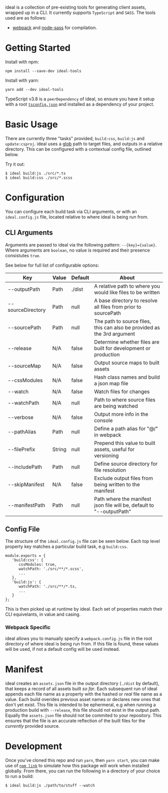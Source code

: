 ideal is a collection of pre-existing tools for generating client assets, wrapped up in a CLI. It currently supports `TypeScript` and `SASS`. The tools used are as follows:

-  [webpack](https://webpack.js.org/) and [node-sass](https://github.com/sass/node-sass) for compilation.

# Getting Started

Install with npm:

```
npm install --save-dev ideal-tools
```

Install with yarn:

```
yarn add --dev ideal-tools
```

TypeScript v3.8 is a `peerDependency` of ideal, so ensure you have it setup with a root [`tsconfig.json`](https://www.typescriptlang.org/docs/handbook/tsconfig-json.html) and installed as a dependency of your project.

# Basic Usage

There are currently three "tasks" provided, `build:css`, `build:js` and `update:csproj`. ideal uses a [glob](https://www.npmjs.com/package/glob) path to target files, and outputs in a relative directory. This can be configured with a contextual config file, outlined below.

Try it out:

```
$ ideal build:js ./src/*.ts
$ ideal build:css ./src/*.scss
```

# Configuration

You can configure each build task via CLI arguments, or with an `ideal.config.js` file, located relative to where ideal is being run from.

## CLI Arguments

Arguments are passed to ideal via the following pattern: `--{key}={value}`. Where arguments are `boolean`, no value is required and their presence consistutes `true`.

See below for full list of configurable options:

| Key               | Value  | Default | About                                                                   |
| ----------------- | ------ | ------- | ----------------------------------------------------------------------- |
| --outputPath      | Path   | ./dist  | A relative path to where you would like files to be written             |
| --sourceDirectory | Path   | null    | A base directory to resolve all files from prior to sourcePath          |
| --sourcePath      | Path   | null    | The path to source files, this can also be provided as the 3rd argument |
| --release         | N/A    | false   | Determine whether files are built for development or production         |
| --sourceMap       | N/A    | false   | Output source maps to built assets                                      |
| --cssModules      | N/A    | false   | Hash class names and build a json map file                              |
| --watch           | N/A    | false   | Watch files for changes                                                 |
| --watchPath       | N/A    | null    | Path to where source files are being watched                            |
| --verbose         | N/A    | false   | Output more info in the console                                         |
| --pathAlias       | Path   | null    | Define a path alias for "@/" in webpack                                 |
| --filePrefix      | String | null    | Prepend this value to built assets, useful for versioning               |
| --includePath     | Path   | null    | Define source directory for file resolution                             |
| --skipManifest    | N/A    | false   | Exclude output files from being written to the manifest                 |
| --manifestPath    | Path   | null    | Path where the manifest json file will be, default to "--outputPath"    |

## Config File

The structure of the `ideal.config.js` file can be seen below. Each top level property key matches a particular build task, e.g `build:css`.

```
module.exports = {
   'build:css': {
      cssModules: true,
      watchPath: './src/**/*.scss',
      ...
   },
   'build:js': {
      watchPath: './src/**/*.ts,
      ...
   }
};
```

This is then picked up at runtime by ideal. Each set of properties match their CLI equivelants, in value and casing.

### Webpack Specific

ideal allows you to manually specify a `webpack.config.js` file in the root directory of where ideal is being run from. If this file is found, these values will be used, if not a default config will be used instead.

# Manifest

ideal creates an `assets.json` file in the output directory (`./dist` by default), that keeps a record of all assets built _so far_. Each subsequent run of ideal appends each file name as a property with the hashed or _real_ file name as a value. Each build overides previous asset names or declares new ones that don't yet exist. This file is intended to be ephermeral, e.g when running a production build with `--release`, this file should not exist in the output path. Equally the `assets.json` file should not be commited to your repository. This ensures that the file is an accurate reflection of the built files for the _currently_ provided source.

# Development

Once you've cloned this repo and run `yarn`, then `yarn start`, you can make use of [`npm link`](https://docs.npmjs.com/cli/link.html) to simulate how this package will work when installed globally. From there, you can run the following in a directory of your choice to run a build:

```
$ ideal build:js ./path/to/stuff --watch
```
